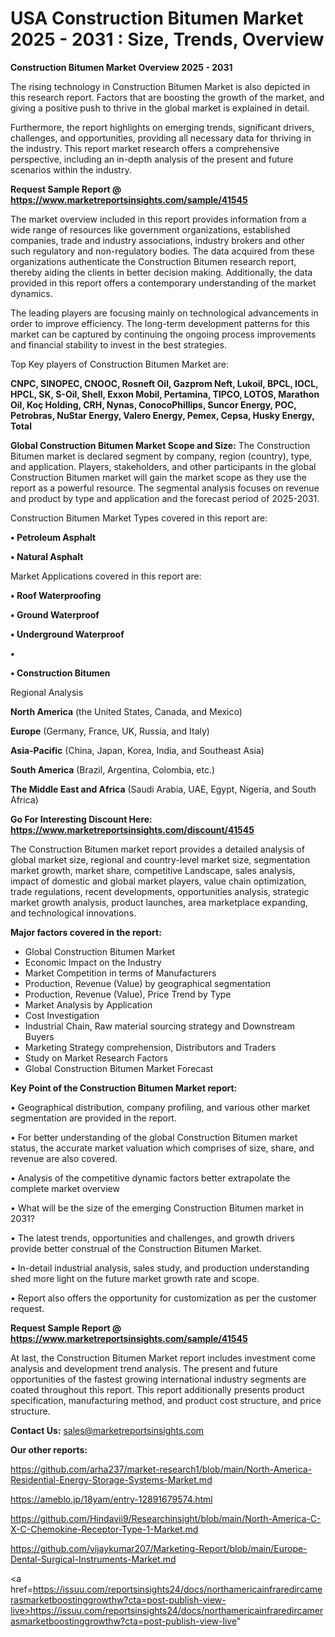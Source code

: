 # USA Construction Bitumen Market 2025 - 2031 : Size, Trends, Overview

<Strong> Construction Bitumen Market Overview 2025 - 2031</strong>

The rising technology in Construction Bitumen Market is also depicted in this research report. Factors that are boosting the growth of the market, and giving a positive push to thrive in the global market is explained in detail.

Furthermore, the report highlights on emerging trends, significant drivers, challenges, and opportunities, providing all necessary data for thriving in the industry. This report market research offers a comprehensive perspective, including an in-depth analysis of the present and future scenarios within the industry.

<strong>Request Sample Report @ <a href=https://www.marketreportsinsights.com/sample/41545>https://www.marketreportsinsights.com/sample/41545</a></strong>

The market overview included in this report provides information from a wide range of resources like government organizations, established companies, trade and industry associations, industry brokers and other such regulatory and non-regulatory bodies. The data acquired from these organizations authenticate the Construction Bitumen research report, thereby aiding the clients in better decision making. Additionally, the data provided in this report offers a contemporary understanding of the market dynamics.

The leading players are focusing mainly on technological advancements in order to improve efficiency. The long-term development patterns for this market can be captured by continuing the ongoing process improvements and financial stability to invest in the best strategies.

Top Key players of Construction Bitumen Market are:

<strong>CNPC, SINOPEC, CNOOC, Rosneft Oil, Gazprom Neft, Lukoil, BPCL, IOCL, HPCL, SK, S-Oil, Shell, Exxon Mobil, Pertamina, TIPCO, LOTOS, Marathon Oil, Koç Holding, CRH, Nynas, ConocoPhillips, Suncor Energy, POC, Petrobras, NuStar Energy, Valero Energy, Pemex, Cepsa, Husky Energy, Total</strong>

<strong><b>Global Construction Bitumen Market Scope and Size:</b></strong>
The Construction Bitumen market is declared segment by company, region (country), type, and application. Players, stakeholders, and other participants in the global Construction Bitumen market will gain the market scope as they use the report as a powerful resource. The segmental analysis focuses on revenue and product by type and application and the forecast period of 2025-2031.

Construction Bitumen Market Types covered in this report are:

<strong>•  Petroleum Asphalt

•  Natural Asphalt</strong>

Market Applications covered in this report are:

<strong>•  Roof Waterproofing

•  Ground Waterproof

•  Underground Waterproof

•  

•  Construction Bitumen</strong> 

Regional Analysis

<strong>North America</strong> (the United States, Canada, and Mexico)

<strong>Europe</strong> (Germany, France, UK, Russia, and Italy)

<strong>Asia-Pacific</strong> (China, Japan, Korea, India, and Southeast Asia)

<strong>South America</strong> (Brazil, Argentina, Colombia, etc.)

<strong>The Middle East and Africa</strong> (Saudi Arabia, UAE, Egypt, Nigeria, and South Africa)

<strong>Go For Interesting Discount Here: <a href=https://www.marketreportsinsights.com/discount/41545>https://www.marketreportsinsights.com/discount/41545</a></strong>

The Construction Bitumen market report provides a detailed analysis of global market size, regional and country-level market size, segmentation market growth, market share, competitive Landscape, sales analysis, impact of domestic and global market players, value chain optimization, trade regulations, recent developments, opportunities analysis, strategic market growth analysis, product launches, area marketplace expanding, and technological innovations.

<strong><b>Major factors covered in the report:</b></strong>
<ul>
  <li>Global Construction Bitumen Market </li>
  <li>Economic Impact on the Industry</li>
  <li>Market Competition in terms of Manufacturers</li>
  <li>Production, Revenue (Value) by geographical segmentation</li>
  <li>Production, Revenue (Value), Price Trend by Type</li>
  <li>Market Analysis by Application</li>
  <li>Cost Investigation</li>
  <li>Industrial Chain, Raw material sourcing strategy and Downstream Buyers</li>
  <li>Marketing Strategy comprehension, Distributors and Traders</li>
  <li>Study on Market Research Factors</li>
  <li>Global Construction Bitumen Market Forecast</li>
</ul>

<strong><b>Key Point of the Construction Bitumen Market report:</b></strong>

• Geographical distribution, company profiling, and various other market segmentation are provided in the report.

• For better understanding of the global Construction Bitumen market status, the accurate market valuation which comprises of size, share, and revenue are also covered.

• Analysis of the competitive dynamic factors better extrapolate the complete market overview

• What will be the size of the emerging Construction Bitumen market in 2031?

• The latest trends, opportunities and challenges, and growth drivers provide better construal of the Construction Bitumen Market.

• In-detail industrial analysis, sales study, and production understanding shed more light on the future market growth rate and scope.

• Report also offers the opportunity for customization as per the customer request.

<strong>Request Sample Report @ <a href=https://www.marketreportsinsights.com/sample/41545>https://www.marketreportsinsights.com/sample/41545</a></strong>

At last, the Construction Bitumen Market report includes investment come analysis and development trend analysis. The present and future opportunities of the fastest growing international industry segments are coated throughout this report. This report additionally presents product specification, manufacturing method, and product cost structure, and price structure.

<strong>Contact Us:</strong>
sales@marketreportsinsights.com

<strong>Our other reports:</strong>

<a href=https://github.com/arha237/market-research1/blob/main/North-America-Residential-Energy-Storage-Systems-Market.md>https://github.com/arha237/market-research1/blob/main/North-America-Residential-Energy-Storage-Systems-Market.md</a>

<a href=https://ameblo.jp/18yam/entry-12891679574.html>https://ameblo.jp/18yam/entry-12891679574.html</a>

<a href=https://github.com/Hindavii9/Researchinsight/blob/main/North-America-C-X-C-Chemokine-Receptor-Type-1-Market.md>https://github.com/Hindavii9/Researchinsight/blob/main/North-America-C-X-C-Chemokine-Receptor-Type-1-Market.md</a>

<a href=https://github.com/vijaykumar207/Marketing-Report/blob/main/Europe-Dental-Surgical-Instruments-Market.md>https://github.com/vijaykumar207/Marketing-Report/blob/main/Europe-Dental-Surgical-Instruments-Market.md</a>

<a href=https://issuu.com/reportsinsights24/docs/northamericainfraredircamerasmarketboostinggrowthw?cta=post-publish-view-live>https://issuu.com/reportsinsights24/docs/northamericainfraredircamerasmarketboostinggrowthw?cta=post-publish-view-live</a>"
